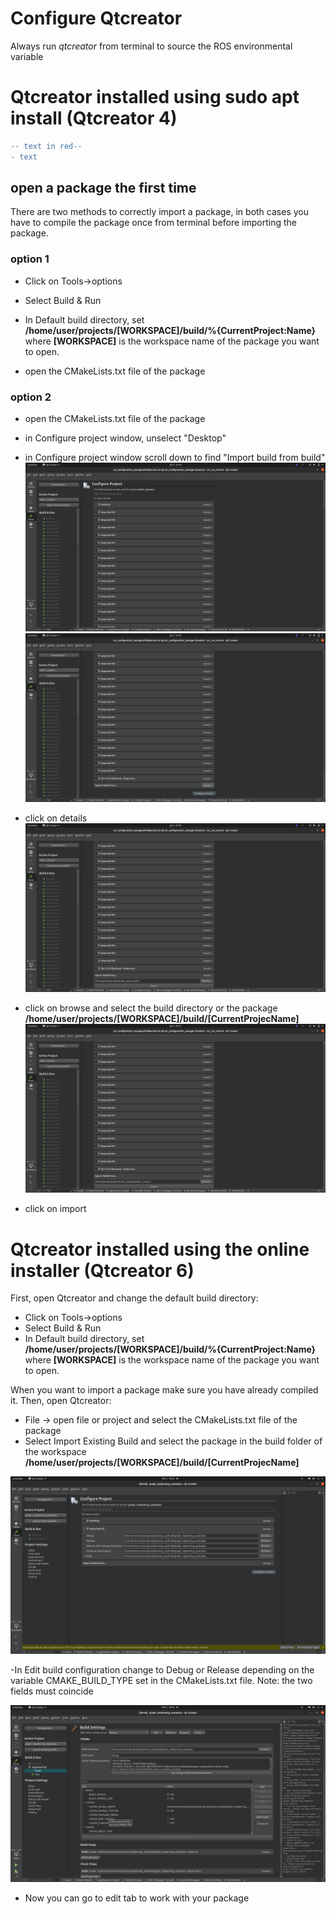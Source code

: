 # Configure Qtcreator

Always run _qtcreator_ from terminal to source the ROS environmental variable

# Qtcreator installed using sudo apt install (Qtcreator 4)

```diff
-- text in red-- 
- text
```

## open a package the first time
There are two methods to correctly import a package, in both cases you have to compile the package once from terminal before importing the package.

### option 1

- Click on Tools->options

- Select Build & Run

- In Default build directory, set __/home/user/projects/**[WORKSPACE]**/build/%{CurrentProject:Name}__
where **[WORKSPACE]** is the workspace name of the package you want to open.

- open the CMakeLists.txt file of the package

### option 2


- open the CMakeLists.txt file of the package

- in Configure project window, unselect "Desktop"

- in Configure project window scroll down to find "Import build from build"
![alt text](images/configure_build01.png)
![alt text](images/configure_build02.png)

- click on details
![alt text](images/configure_build03.png)

- click on browse and select the build directory or the package __/home/user/projects/**[WORKSPACE]**/build/[CurrentProjecName]__
![alt text](images/configure_build04.png)

- click on import

# Qtcreator installed using the online installer (Qtcreator 6)
First, open Qtcreator and change the default build directory:

- Click on Tools->options
- Select Build & Run
- In Default build directory, set __/home/user/projects/**[WORKSPACE]**/build/%{CurrentProject:Name}__
where **[WORKSPACE]** is the workspace name of the package you want to open.

When you want to import a package make sure you have already compiled it.
Then, open Qtcreator:

- File -> open file or project and select the CMakeLists.txt file of the package
- Select Import Existing Build and select the package in the build folder of the workspace
__/home/user/projects/**[WORKSPACE]**/build/[CurrentProjecName]__

![alt text](images/nerd_configure_project.png)

-In Edit build configuration change to Debug or Release depending on the variable CMAKE_BUILD_TYPE set in the CMakeLists.txt file. Note: the two fields must coincide

![alt text](images/nerd_import_build.png)

- Now you can go to edit tab to work with your package
